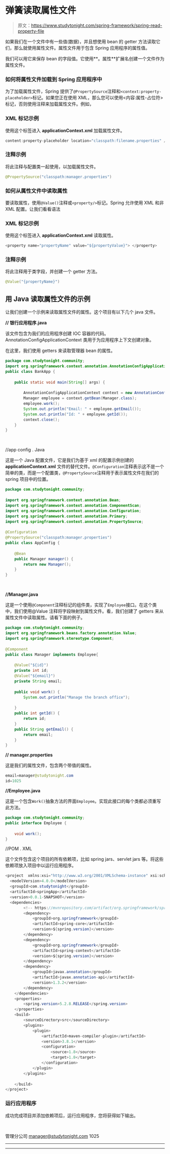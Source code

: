 # 弹簧读取属性文件

> 原文：<https://www.studytonight.com/spring-framework/spring-read-property-file>

如果我们在一个文件中有一些值(数据)，并且想使用 bean 的 getter 方法读取它们，那么就使用属性文件。属性文件用于包含 Spring 应用程序的属性值。

我们可以用它来保存 bean 的字段值。它使用**。属性**扩展名创建一个文件作为属性文件。

### 如何将属性文件加载到 Spring 应用程序中

为了加载属性文件，Spring 提供了`@PropertySource`注释和`<context:property-placeholder>`标记。如果您正在使用 XML，那么您可以使用<内容:属性-占位符>标记，否则使用注释来加载属性文件。例如，

### XML 标记示例

使用这个标签进入 **applicationContext.xml** 加载属性文件。

```java
content:property-placeholder location="classpath:filename.properties" />
```

### 注释示例

将此注释与配置类一起使用，以加载属性文件。

```java
@PropertySource("classpath:manager.properties")
```

### 如何从属性文件中读取属性

要读取属性，使用`@Value()`注释或`<property/>`标记。Spring 允许使用 XML 和非 XML 配置。让我们看看语法

### XML 标记示例

使用这个标签进入 **applicationContext.xml** 读取属性。

```java
<property name="propertyName" value="${propertyValue}"> </property>

```

### 注释示例

将此注释用于类字段，并创建一个 getter 方法。

```java
@Value("{propertyName}")
```

## 用 Java 读取属性文件的示例

让我们创建一个示例来读取属性文件的属性。这个项目有以下几个 java 文件。

**// 银行应用程序.java**

该文件包含为我们的应用程序创建 IOC 容器的代码。AnnotationConfigApplicationContext 类用于为应用程序上下文创建对象。

在这里，我们使用 getters 来读取管理器 bean 的属性。

```java
package com.studytonight.community;
import org.springframework.context.annotation.AnnotationConfigApplicationContext;
public class BankApp {

	public static void main(String[] args) {

		AnnotationConfigApplicationContext context = new AnnotationConfigApplicationContext(AppConfig.class);
		Manager employee = context.getBean(Manager.class);
		employee.work();
		System.out.println("Email: " + employee.getEmail());
		System.out.println("Id: " + employee.getId());
		context.close();
	}
}
```

![](img/4765334125b448ec4c4bdf8285a1da72.png)![](img/4765334125b448ec4c4bdf8285a1da72.png "Click and drag to move")

//app config . Java

这是一个 Java 配置文件，它是我们为基于 xml 的配置示例创建的 **applicationContext.xml** 文件的替代文件。`@Configuration`注释表示这不是一个简单的类，而是一个配置类，`@PropertySource`注释用于表示属性文件在我们的 spring 项目中的位置。

```java
package com.studytonight.community;

import org.springframework.context.annotation.Bean;
import org.springframework.context.annotation.ComponentScan;
import org.springframework.context.annotation.Configuration;
import org.springframework.context.annotation.Primary;
import org.springframework.context.annotation.PropertySource;

@Configuration
@PropertySource("classpath:manager.properties")
public class AppConfig {

	@Bean
	public Manager manager() {
		return new Manager();
	}
}
```

![](img/4765334125b448ec4c4bdf8285a1da72.png)![](img/4765334125b448ec4c4bdf8285a1da72.png "Click and drag to move")

**//Manager.java**

这是一个使用`@Component`注释标记的组件类，实现了`Employee`接口。在这个类中，我们使用@Value 注释将字段映射到属性文件。看，我们创建了 getters 来从属性文件中读取属性。请看下面的例子。

```java
package com.studytonight.community;
import org.springframework.beans.factory.annotation.Value;
import org.springframework.stereotype.Component;

@Component
public class Manager implements Employee{

	@Value("${id}")
	private int id;
	@Value("${email}")
	private String email;

	public void work() {
		System.out.println("Manage the branch office");

	}
	public int getId() {
		return id;
	}
	public String getEmail() {
		return email;
	}
}
```

**// manager.properties**

这是我们的属性文件，包含两个带值的属性。

```java
email=manager@studytonight.com
id=1025
```

**//Employee.java**

这是一个包含`Work()`抽象方法的界面`Employee`。实现此接口的每个类都必须重写此方法。

```java
package com.studytonight.community;
public interface Employee {

	void work();
} 
```

//POM . XML

这个文件包含这个项目的所有依赖项，比如 spring jars、servlet jars 等。将这些依赖项放入项目中以运行应用程序。

```java
<project  xmlns:xsi="http://www.w3.org/2001/XMLSchema-instance" xsi:schemaLocation="http://maven.apache.org/POM/4.0.0 https://maven.apache.org/xsd/maven-4.0.0.xsd">
  <modelVersion>4.0.0</modelVersion>
  <groupId>com.studytonight</groupId>
  <artifactId>springApp</artifactId>
  <version>0.0.1-SNAPSHOT</version>
  <dependencies>
		<!-- https://mvnrepository.com/artifact/org.springframework/spring-web -->
		<dependency>
			<groupId>org.springframework</groupId>
			<artifactId>spring-core</artifactId>
			<version>${spring.version}</version>
		</dependency>
		<dependency>
			<groupId>org.springframework</groupId>
			<artifactId>spring-context</artifactId>
			<version>${spring.version}</version>
		</dependency>
		<dependency>
			<groupId>javax.annotation</groupId>
			<artifactId>javax.annotation-api</artifactId>
			<version>1.3.2</version>
		</dependency>
	</dependencies>
	<properties>
		<spring.version>5.2.8.RELEASE</spring.version>
	</properties>
	<build>
		<sourceDirectory>src</sourceDirectory>
		<plugins>
			<plugin>
				<artifactId>maven-compiler-plugin</artifactId>
				<version>3.8.1</version>
				<configuration>
					<source>1.8</source>
					<target>1.8</target>
				</configuration>
			</plugin>
		</plugins>

	</build>
</project>
```

### 运行应用程序

成功完成项目并添加依赖项后，运行应用程序，您将获得如下输出。

![](img/4765334125b448ec4c4bdf8285a1da72.png)

管理分公司
manager@studytonight.com
1025

* * *

* * *